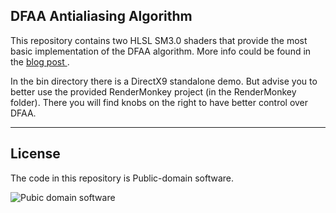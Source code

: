 ## DFAA Antialiasing Algorithm

This repository contains two HLSL SM3.0 shaders that provide the most basic
implementation of the DFAA algorithm. More info could be found in the 
[blog post ](http://alexpolt.github.io/dfaa.html).

In the bin directory there is a DirectX9 standalone demo. But advise you 
to better use the provided RenderMonkey project (in the RenderMonkey folder). 
There you will find knobs on the right to have better control over DFAA.

---

## License

The code in this repository is Public-domain software.

![Pubic domain software](http://alexpolt.github.io/images/public_domain_mark.png)

